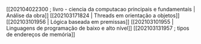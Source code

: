 [[202104022300 ; livro - ciencia da computacao principais e fundamentais | Análise da obra]]
[[202103171824 | Threads em orientação a objetos]]
[[202103101956 | Lógica baseada em premissas]]
[[202103101955 | Linguagens de programação de baixo e alto nível]]
[[202103131957 ; tipos de endereços de memória]]
